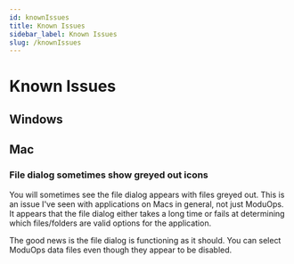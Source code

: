 ```yaml
---
id: knownIssues
title: Known Issues
sidebar_label: Known Issues
slug: /knownIssues
---
```


# Known Issues

## Windows

## Mac

### File dialog sometimes show greyed out icons

You will sometimes see the file dialog appears with files greyed out. This is an issue I've seen with applications on Macs in general, not just ModuOps. It appears that the file dialog either takes a long time or fails at determining which files/folders are valid options for the application.

The good news is the file dialog is functioning as it should. You can select ModuOps data files even though they appear to be disabled.
